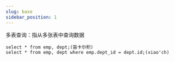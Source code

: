 ```yaml
---
slug: base
sidebar_position: 1
---
```


多表查询：指从多张表中查询数据

```mysql
select * from emp, dept;(笛卡尔积)
select * from emp, dept where emp.dept_id = dept.id;(xiao'ch)
```

